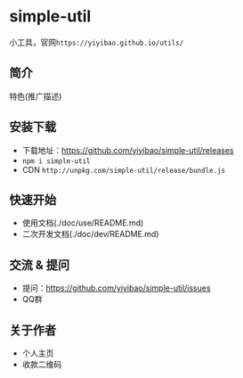 # simple-util

小工具，官网`https://yiyibao.github.io/utils/`

## 简介

特色(推广描述)

## 安装下载

- 下载地址：https://github.com/yiyibao/simple-util/releases
- `npm i simple-util`
- CDN `http://unpkg.com/simple-util/release/bundle.js`

## 快速开始

- 使用文档(./doc/use/README.md)
- 二次开发文档(./doc/dev/README.md)

## 交流 & 提问

- 提问：https://github.com/yiyibao/simple-util/issues
- QQ群

## 关于作者

- 个人主页
- 收款二维码
